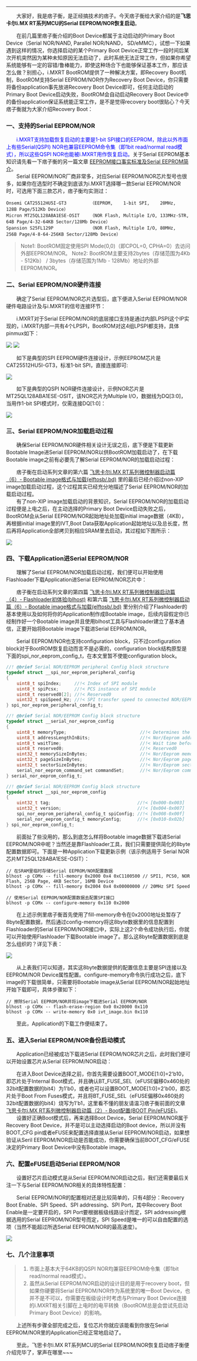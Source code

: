 ----
　　大家好，我是痞子衡，是正经搞技术的痞子。今天痞子衡给大家介绍的是**飞思卡尔i.MX RT系列MCU的Serial EEPROM/NOR恢复启动**。  

　　在前几篇里痞子衡介绍的Boot Device都属于主动启动的Primary Boot Device（Serial NOR/NAND, Parallel NOR/NAND， SD/eMMC），试想一下如果遇到这样的情况，你选择启动的某个Primary Boot Device正常工作一段时间后某次开机突然因为某种未知原因无法启动了，此时系统无法正常工作，但如果你希望系统能够有一定的容错/鲁棒能力，即使这种场合下也能够保证基本工作，那应该怎么做？别担心，i.MXRT BootROM提供了一种解决方案，即Recovery Boot机制，BootROM支持Serial EEPROM/NOR作为Recovery Boot Device，你只需要将备份application事先放进Recovery Boot Device即可，任何主动启动的Primary Boot Device启动失败，BootROM会自动启动Recovery Boot Device中的备份application保证系统能正常工作，是不是觉得recovery boot很贴心？今天痞子衡就为大家介绍Recovery Boot：

### 一、支持的Serial EEPROM/NOR
　　<font color="Blue">i.MXRT支持加载恢复启动的主要是1-bit SPI接口的EEPROM，除此以外市面上有些Serial(QSPI) NOR也兼容EEPROM命令集（即1bit read/normal read模式），所以这些QSPI NOR也能被i.MXRT用作恢复启动。</font>关于Serial EEPROM基本知识请先看一下痞子衡的另一篇文章 [EEPROM接口事实标准及Serial EEPROM简介](https://www.cnblogs.com/henjay724/p/9251620.html)。    
　　Serial EEPROM/NOR厂商非常多，对应Serial EEPROM/NOR芯片型号也很多，如果你在选型时不确定到底该为i.MXRT选择哪一款Serial EEPROM/NOR时，可选用下面三款芯片，痞子衡均实测过：  

```text
Onsemi CAT25512HU5I-GT3         （EEPROM,    1-bit SPI,    20MHz,      128B Page/512Kb Device）
Micron MT25QL128ABA1ESE-OSIT    （NOR Flash, Multiple I/O, 133MHz-STR, 64B Page/4-32-64KB Sector/128Mb Device）
Spansion S25FL129P              （NOR Flash, Multiple I/O, 80MHz,      256B Page/4-8-64-256KB Sector/128Mb Device）
```

> Note1: BootROM固定使用SPI Mode(0,0)（即CPOL=0, CPHA=0）去访问外部EEPROM/NOR。
> Note2: BootROM主要支持2bytes（存储范围为4Kb - 512Kb） / 3bytes（存储范围为1Mb - 128Mb）地址的外部EEPROM/NOR。

### 二、Serial EEPROM/NOR硬件连接
　　确定了Serial EEPROM/NOR芯片选型后，底下便进入Serial EEPROM/NOR硬件电路设计及与i.MXRT的信号连接环节：  

　　i.MXRT对于Serial EEPROM/NOR的底层接口支持是通过内部LPSPI这个IP实现的，i.MXRT内部一共有4个LPSPI，BootROM对这4组LPSPI都支持，具体pinmux如下：  

<img src="http://odox9r8vg.bkt.clouddn.com/image/cnblogs/i.MXRT_Boot_SerialEEPROM_lpspi_io_pinmux.PNG" style="zoom:100%" />
<img src="http://odox9r8vg.bkt.clouddn.com/image/cnblogs/i.MXRT_Boot_SerialEEPROM_lpspi_io_pinmux2.PNG" style="zoom:100%" />

　　如下是典型的SPI EEPROM硬件连接设计，示例EEPROM芯片是CAT25512HU5I-GT3，标准1-bit SPI，直接连接即可:  

<img src="http://odox9r8vg.bkt.clouddn.com/image/cnblogs/i.MXRT_Boot_SerialEEPROM_cat25512hu5i_pcb1.PNG" style="zoom:100%" />

　　如下是典型的QSPI NOR硬件连接设计，示例NOR芯片是MT25QL128ABA1ESE-OSIT，该NOR芯片为Multiple I/O，数据线为DQ[3:0]，当用作1-bit SPI模式时，仅需连接DQ[1:0]：  

<img src="http://odox9r8vg.bkt.clouddn.com/image/cnblogs/i.MXRT_Boot_SerialEEPROM_mt25ql128aba_pcb.PNG" style="zoom:100%" />

### 三、Serial EEPROM/NOR加载启动过程
　　确保Serial EEPROM/NOR硬件相关设计无误之后，底下便是下载更新Bootable Image进Serial EEPROM/NOR以供BootROM加载启动了，在下载Bootable image之前有必要先了解Serial EEPROM/NOR的加载启动过程：  

　　痞子衡在启动系列文章的第六篇 [飞思卡尔i.MX RT系列微控制器启动篇（6）- Bootable image格式与加载(elftosb/.bd)](https://www.cnblogs.com/henjay724/p/9125869.html) 里的最后已经介绍过non-XIP image加载启动过程，这个过程其实已经充分地描述了Serial EEPROM/NOR的加载启动过程。  
　　有了non-XIP image加载启动的背景知识，Serial EEPROM/NOR的加载启动过程便是上电之后，在主动选择的Primary Boot Device启动失败之后，BootROM会从Serial EEPROM/NOR起始地址处加载initial image数据（4KB），再根据initial image里的IVT,Boot Data获取Application起始地址以及总长度，然后再将Application全部拷贝到相应SRAM里去启动，其过程如下图所示：  

<img src="http://odox9r8vg.bkt.clouddn.com/image/cnblogs/i.MXRT_Boot_SerialEEPROM_image_layout.PNG" style="zoom:100%" />

### 四、下载Application进Serial EEPROM/NOR
　　理解了Serial EEPROM/NOR加载启动过程，我们便可以开始使用Flashloader下载Application进Serial EEPROM/NOR芯片中：  

　　痞子衡在启动系列文章的第四篇 [飞思卡尔i.MX RT系列微控制器启动篇（4）- Flashloader初体验(blhost)](https://www.cnblogs.com/henjay724/p/9098577.html) 和第六篇 [飞思卡尔i.MX RT系列微控制器启动篇（6）- Bootable image格式与加载(elftosb/.bd)](https://www.cnblogs.com/henjay724/p/9125869.html) 里分别介绍了Flashloader的基本使用以及如何将你的Application制作成Bootable image，后续内容假定你已经制作好一个Bootable image并且使用blhost工具与Flashloader建立了基本通信，正要开始将Bootable image下载进Serial EEPROM/NOR。  

　　Serial EEPROM/NOR也支持configuration block，只不过configuration block对于BootROM恢复启动而言不是必需的，configuration block结构原型是下面的spi_nor_eeprom_config_t，在本文里暂不使能configuration block。  

```C
//! @brief Serial NOR/EEPROM peripheral Config block structure
typedef struct __spi_nor_eeprom_peripheral_config
{
    uint8_t spiIndex;     //!< Index of SPI module
    uint8_t spiPcsx;      //!< PCS instance of SPI module
    uint8_t reserved0[2]; //!< Reserved0
    uint32_t spiSpeed_Hz; //!< SPI transfer speed to connected NOR/EEPROM
} spi_nor_eeprom_peripheral_config_t;

//! @brief Serial NOR/EEPROM Config block structure
typedef struct __serial_nor_eeprom_config
{
    uint8_t memoryType;                            //!< Determines the connected memory type
    uint8_t addressLengthInBits;                   //!< Nor/Eeprom address length
    uint8_t waitTime;                              //!< Wait time before read
    uint8_t reserved0;                             //!< Reserved0
    uint32_t memorySizeInBytes;                    //!< Nor/Eeprom memory size
    uint32_t pageSizeInBytes;                      //!< Nor/Eeprom page size
    uint32_t sectorSizeInBytes;                    //!< Nor/Eeprom sector size
    serial_nor_eeprom_command_set commandSet;      //!< Nor/Eeprom command set
} serial_nor_eeprom_config_t;

//! @brief Serial NOR/EEPROM Config block structure
typedef struct __spi_nor_eeprom_config
{
    uint32_t tag;                                 //!< [0x000-0x003]
    uint32_t version;                             //!< [0x004-0x007]
    spi_nor_eeprom_peripheral_config_t spiConfig; //!< [0x008-0x00f]
    serial_nor_eeprom_config_t memoryConfig;      //!< [0x010-0x02b]
} spi_nor_eeprom_config_t;
```

　　前面扯了些没用的，那么到底怎么样将Bootable image数据下载进Serial EEPROM/NOR中呢？当然还是靠Flashloader工具，我们只需要提供简化的8byte配置数据即可。下面是一种Application下载更新示例（该示例适用于 Serial NOR芯片MT25QL128ABA1ESE-OSIT）：  

```text
// 在SRAM里临时存储Serial EEPROM/NOR配置数据
blhost -p COMx -- fill-memory 0x2000 0x4 0xC1100500 // SPI1, PCS0, NOR Flash, 256B Page, 4KB Sector, 16MB Device
blhost -p COMx -- fill-memory 0x2004 0x4 0x00000000 // 20MHz SPI Speed

// 使用Serial EEPROM/NOR配置数据去配置SPI接口
blhost -p COMx -- configure-memory 0x110 0x2000
```

　　在上述示例里痞子衡首先使用了fill-memory命令在0x2000地址处暂存了8byte配置数据，然后通过config-memory将这8byte数据里的信息配置到Flashloader的Serial EEPROM/NOR接口中，实际上这2个命令成功执行后，你就可以开始使用Flashloader下载Bootable image了。那么这8byte配置数据到底是怎么组织的？详见下表：  

<img src="http://odox9r8vg.bkt.clouddn.com/image/cnblogs/i.MXRT_Boot_SerialEEPROM_img_option.PNG" style="zoom:100%" />

　　从上表我们可以知道，其实这8byte数据提供的配置信息主要是SPI连接以及EEPROM/NOR Device属性配置。configure-memory命令执行成功之后，底下image的下载很简单，只需要将Bootable image从Serial EEPROM/NOR起始地址开始下载即可，具体步骤如下：    

```text
// 擦除Serial EEPROM/NOR并将image下载进Serial EEPROM/NOR
blhost -p COMx -- flash-erase-region 0x0 0x20000 0x110
blhost -p COMx -- write-memory 0x0 ivt_image.bin 0x110
```

　　至此，Application的下载工作便结束了。  

### 五、进入Serial EEPROM/NOR备份启动模式
　　Application已经被成功下载进Serial EEPROM/NOR芯片之后，此时我们便可以开始设置芯片从Serial EEPROM/NOR启动：  

　　在进入Boot Device选择之前，你首先需要设置BOOT_MODE[1:0]=2'b10，即芯片处于Internal Boot模式，并且确认BT_FUSE_SEL（eFUSE偏移0x460处的32bit配置数据的bit4）为1'b0，或者也可以设置BOOT_MODE[1:0]=2'b00，即芯片处于Boot From Fuses模式，并且将BT_FUSE_SEL（eFUSE偏移0x460处的32bit配置数据的bit4）烧写为1'b1，这里看不懂的朋友请温习痞子衡前面的文章 [飞思卡尔i.MX RT系列微控制器启动篇（2）- Boot配置(BOOT Pin/eFUSE)](http://www.cnblogs.com/henjay724/p/9034563.html)。  
　　设置好正确Boot模式后，再来选择Boot Device，Serial EEPROM/NOR属于Recovery Boot Device，并不是可以主动选择启动的Boot device，所以并没有BOOT_CFG pin或者eFUSE来配置选择直接从Serial EEPROM/NOR启动，如果想验证从Seril EEPROM/NOR启动是否能成功，你需要确保当前BOOT_CFG/eFUSE决定的Primary Boot Device中没有Bootable image。  

### 六、配置eFUSE启动Serial EEPROM/NOR
　　设置好芯片启动模式是从Serial EEPROM/NOR启动之后，我们还需要最后关注一下与Serial EEPROM/NOR相关的具体特性配置：  

　　Serial EEPROM/NOR的配置相对还是比较简单的，只有4部分：Recovery Boot Enable、SPI Speed、SPI addressing、SPI Port，其中Recovery Boot Enable是一定要开启的，SPI Port要根据板级线路设计而定，SPI addressing根据选用的Serial EEPROM/NOR型号而定，SPI Speed是唯一的可以自由配置的选项（当然不能超过所选Serial EEPROM/NOR的最高速度）。  

<img src="http://odox9r8vg.bkt.clouddn.com/image/cnblogs/i.MXRT_Boot_SerialEEPROM_fusemap.PNG" style="zoom:100%" />

### 七、几个注意事项
> 1. 市面上基本大于64KB的QSPI NOR均兼容EEPROM命令集（即1bit read/normal read模式）。
> 2. 虽然从Serial EEPROM/NOR启动的设计目的是用于recovery boot，但如果你硬要将Serial EEPROM/NOR作为系统里的唯一Boot Device，也并不是不可以，你需要在板级设计时考虑与Primary Boot Device连接的i.MXRT相关引脚在上电时的电平转换（BootROM总是会尝试先启动Primary Boot Device）的影响。

　　上述所有步骤全部完成之后，复位芯片你就应该能看到你放在Serial EEPROM/NOR里的Application已经正常地启动了。  

　　至此，飞思卡尔i.MX RT系列MCU的Serial EEPROM/NOR恢复启动痞子衡便介绍完毕了，掌声在哪里~~~ 

